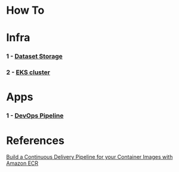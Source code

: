 # How To

# Infra

### 1 - [Dataset Storage](infra/dataset-storage/README.md)
### 2 - [EKS cluster](infra/eks-cluster/README.md)

# Apps

### 1 - [DevOps Pipeline](apps/devops-pipeline/README.md)

# References

[Build a Continuous Delivery Pipeline for your Container Images with Amazon ECR](https://aws.amazon.com/blogs/devops/build-a-continuous-delivery-pipeline-for-your-container-images-with-amazon-ecr-as-source/)